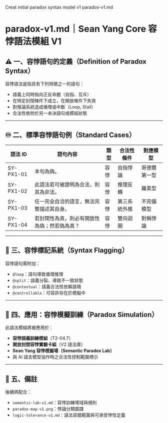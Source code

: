 Creat initial paradox syntax model v1
paradox-v1.md

# paradox-v1.md｜Sean Yang Core 容悖語法模組 V1

## ⚠️ 一、容悖語句的定義（Definition of Paradox Syntax）

容悖語法是指具有下列特徵之一的語句：

- 語義上同時指向正反命題（自指、互斥）
- 在特定封閉條件下成立，在開放條件下失效
- 對推論系統造成循環或中斷（Loop, Stall）
- 合法性依附於另一未決語句或模組狀態

---

## ♾️ 二、標準容悖語句例（Standard Cases）

| 語法 ID | 語句內容 | 類型 | 合法性條件 | 對應模型 |
|--------|----------|------|--------------|-----------|
| SY-PX1-01 | 本句為偽。 | 容悖 | 自指悖論 | 哥德爾第一型 |
| SY-PX1-02 | 此語法若可被證明為合法，則其為非法。 | 容悖 | 推理反轉 | 羅素型 |
| SY-PX1-03 | 任一完全自洽的語言，無法完整描述其自身。 | 容悖 | 第三系統外推 | 不完備模型 |
| SY-PX1-04 | 若封閉性為真，則必有開放性為偽；然若偽為真？ | 容悖 | 雙向迴圈 | 對稱悖論 |

---

## 🧬 三、容悖標記系統（Syntax Flagging）

容悖語句需附加：

- `@loop`：語句導致循環推理
- `@split`：語義分裂、導致不一致狀態
- `@contextual`：語義合法性依賴語境
- `@controllable`：可容許存在於模擬中

---

## 🧪 四、應用：容悖模擬訓練（Paradox Simulation）

此語法模組將被應用於：

- **容悖語義訓練模組**（T2-04.7）
- **開放封閉容悖實驗卡組**（V2 語法庫）
- **Sean Yang 容悖模擬場（Semantic Paradox Lab）**
- 與 AI 語言模型協作時之合法性控制範圍標示

---

## 📌 五、備註

後續將配合：

- `semantic-lab-v1.md`：容悖訓練場域與規則
- `paradox-map-v1.png`：悖論分類圖譜
- `logic-tolerance-v1.md`：語法容錯範圍與可承受悖性定義
